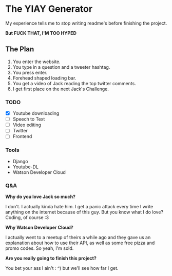 # The YIAY Generator
My experience tells me to stop writing readme's
before finishing the project.

**But FUCK THAT, I'M TOO HYPED**

## The Plan
1. You enter the website.
2. You type in a question and a tweeter hashtag.
3. You press enter.
4. Forehead shaped loading bar.
5. You get a video of Jack reading the top twitter comments.
6. I get first place on the next Jack's Challenge.

### TODO
- [x] Youtube downloading
- [ ] Speech to Text
- [ ] Video editing
- [ ] Twitter
- [ ] Frontend

### Tools
- Django
- Youtube-DL
- Watson Developer Cloud

### Q&A
**Why do you love Jack so much?**

I don't. I actually kinda hate him.
I get a panic attack every time I write anything on the internet
because of this guy. But you know what I do love? Coding, of course :3

**Why Watson Developer Cloud?**

I actually went to a meetup of theirs a while ago
and they gave us an explanation about how to use their API,
as well as some free pizza and promo codes. So yeah, I'm sold.

**Are you really going to finish this project?**

You bet your ass I ain't : ^) but we'll see how far I get.
